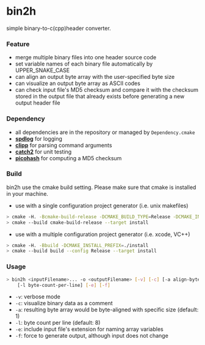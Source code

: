# bin2h

simple binary-to-c(cpp)header converter.

### Feature

- merge multiple binary files into one header source code
- set variable names of each binary file automatically by UPPER_SNAKE_CASE
- can align an output byte array with the user-specified byte size
- can visualize an output byte array as ASCII codes
- can check input file's MD5 checksum and compare it with the checksum stored
  in the output file that already exists before generating a new output header file

### Dependency

- all dependencies are in the repository or managed by `Dependency.cmake`
- **[spdlog](https://github.com/gabime/spdlog.git)** for logging
- **[clipp](https://github.com/muellan/clipp.git)** for parsing command arguments
- **[catch2](https://github.com/catchorg/Catch2.git)** for unit testing
- **[picohash](https://github.com/catchorg/Catch2.git)** for computing a MD5 checksum

### Build

bin2h use the cmake build setting. Please make sure that cmake is installed in your machine.

- use with a single configuration project generator (i.e. unix makefiles)
```sh
> cmake -H. -Bcmake-build-release -DCMAKE_BUILD_TYPE=Release -DCMAKE_INSTALL_PREFIX=./install
> cmake --build cmake-build-release --target install
```

- use with a multiple configuration project generator (i.e. xcode, VC++)
```sh
> cmake -H. -Bbuild -DCMAKE_INSTALL_PREFIX=./install
> cmake --build build --config Release --target install
```

### Usage

```sh
> bin2h <inputFilename>... -o <outputFilename> [-v] [-c] [-a align-byte-size]
    [-l byte-count-per-line] [-e] [-f]
```

- `-v`: verbose mode
- `-c`: visualize binary data as a comment
- `-a`: resulting byte array would be byte-aligned with specific size (default: 1)
- `-l`: byte count per line (default: 8)
- `-e`: include input file's extension for naming array variables
- `-f`: force to generate output, although input does not change
